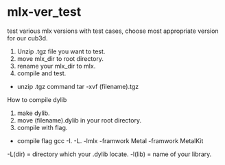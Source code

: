 # mlx-ver_test
test various mlx versions with test cases, choose most appropriate version for our cub3d.

1. Unzip .tgz file you want to test.
2. move mlx_dir to root directory.
3. rename your mlx_dir to mlx.
4. compile and test.

- unzip .tgz command
tar -xvf (filename).tgz

How to compile dylib
1. make dylib.
2. move (filename).dylib in your root directory.
3. compile with flag.

- compile flag
gcc -I. -L. -lmlx -framwork Metal -framwork MetalKit

-L(dir) = directory which your .dylib locate.
-l(lib) = name of your library.